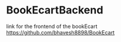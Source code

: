 # BookEcartBackend

link for the frontend of the bookEcart https://github.com/bhavesh8898/BookEcart

